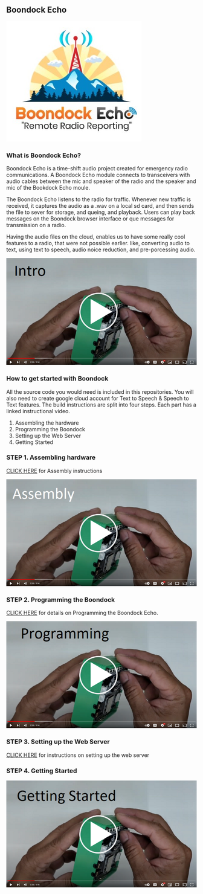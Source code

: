 ## Boondock Echo
![logo](/mediakit/logos/logo_boondock_small.jpg)

### What is Boondock Echo?
Boondock Echo is a time-shift audio project created for emergency radio communications. A Boondock Echo module connects to transceivers with audio cables between the mic and speaker of the radio and the speaker and mic of the Bookdock Echo moule. 

The Boondock Echo listens to the radio for traffic. Whenever new traffic is received, it captures the audio as a .wav on a local sd card, and then sends the file to sever for storage, and queing, and playback. Users can play back messages on the Boondock browser interface or que messages for transmission on a radio.

Having the audio files on the cloud, enables us to have some really cool features to a radio, that were not possible earlier. like, converting audio to text, using text to speech, audio noice reduction, and pre-porcessing audio.


 [![Watch the video](/mediakit/images/thumb-intro.png)](https://youtu.be/K9tplKsggrA)

### How to get started with Boondock
All the source code you would need is included in this repositories. You will also need to create google cloud account for Text to Speech & Speech to Text features. The build instructions are split into four steps. Each part has a linked instructional video.

<ol>
  <li>Assembling the hardware</li>
  <li>Programming the Boondock</li>
  <li>Setting up the Web Server</li>
  <li>Getting Started</li>
</ol>


### STEP 1. Assembling hardware
[CLICK HERE](/3d.print/README.md) for Assembly instructions

 [![Watch the video](/mediakit/images/thumb-assembly.png)](https://youtu.be/K9tplKsggrA)


### STEP 2. Programming the Boondock
[CLICK HERE](/esp32.audio/README.md) for details on Programming the Boondock Echo.

 [![Watch the video](/mediakit/images/thumb-programming.png)](https://youtu.be/K9tplKsggrA)

### STEP 3. Setting up the Web Server
[CLICK HERE](/web.server/README.md) for instructions on setting up the web server

### STEP 4. Getting Started

 [![Watch the video](/mediakit/images/thumb-getting-started.png)](https://youtu.be/K9tplKsggrA)
